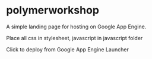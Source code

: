 # polymerworkshop
A simple landing page for hosting on Google App Engine.

Place all css in stylesheet, javascript in javascript folder

Click to deploy from Google App Engine Launcher
